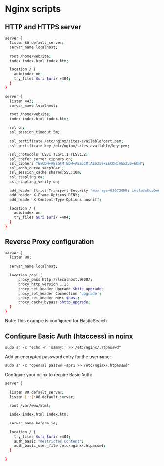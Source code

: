# Nginx scripts

## HTTP and HTTPS server  

```bash
server {
  listen 80 default_server;
  server_name localhost;

  root /home/website;
  index index.html index.htm;

  location / {
    autoindex on;
    try_files $uri $uri/ =404;
  }
}

server {
  listen 443;
  server_name localhost;

  root /home/website;
  index index.html index.htm;

  ssl on;
  ssl_session_timeout 5m;

  ssl_certificate /etc/nginx/sites-available/cert.pem;
  ssl_certificate_key /etc/nginx/sites-available/key.pem;

  ssl_protocols TLSv1 TLSv1.1 TLSv1.2;
  ssl_prefer_server_ciphers on;
  ssl_ciphers "EECDH+AESGCM:EDH+AESGCM:AES256+EECDH:AES256+EDH";
  ssl_ecdh_curve secp384r1;
  ssl_session_cache shared:SSL:10m;
  ssl_stapling on;
  ssl_stapling_verify on;

  add_header Strict-Transport-Security "max-age=63072000; includeSubDomains; preload";
  add_header X-Frame-Options DENY;
  add_header X-Content-Type-Options nosniff;

  location / {
    autoindex on;
    try_files $uri $uri/ =404;
  }
}
```

## Reverse Proxy configuration

```bash
server {
  listen 80;

  server_name localhost;

  location /api {
      proxy_pass http://localhost:9200/;
      proxy_http_version 1.1;
      proxy_set_header Upgrade $http_upgrade;
      proxy_set_header Connection 'upgrade';
      proxy_set_header Host $host;
      proxy_cache_bypass $http_upgrade;
  }
}
```
Note: This example is configured for ElasticSearch

## Configure Basic Auth (htaccess) in nginx

```sudo sh -c "echo -n 'sammy:' >> /etc/nginx/.htpasswd"```

Add an encrypted password entry for the username:

```sudo sh -c "openssl passwd -apr1 >> /etc/nginx/.htpasswd"```

Configure your nginx to require Basic Auth:

```bash
server {

  listen 80 default_server;
  listen [::]:80 default_server;

  root /var/www/html;

  index index.html index.htm;

  server_name beform.ie;

  location / {
    try_files $uri $uri/ =404;
    auth_basic "Restricted Content";
    auth_basic_user_file /etc/nginx/.htpasswd;
  }

}
```
